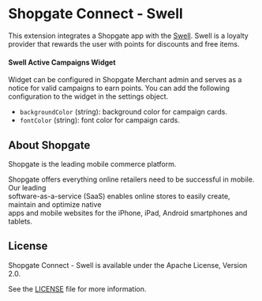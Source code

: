 # Shopgate Connect - Swell

This extension integrates a Shopgate app with the [Swell](https://www.swellrewards.com/). Swell is a loyalty provider that rewards the user with points for discounts and free items.

#### Swell Active Campaigns Widget
Widget can be configured in Shopgate Merchant admin and serves as a notice for valid campaigns to earn points. You can add the following configuration to the widget in the settings object.
- `backgroundColor` (string): background color for campaign cards.
- `fontColor` (string): font color for campaign cards.

## About Shopgate	

Shopgate is the leading mobile commerce platform.	

Shopgate offers everything online retailers need to be successful in mobile. Our leading	
software-as-a-service (SaaS) enables online stores to easily create, maintain and optimize native	
apps and mobile websites for the iPhone, iPad, Android smartphones and tablets.	

## License	

Shopgate Connect - Swell is available under the Apache License, Version 2.0.	

See the [LICENSE](./LICENSE) file for more information.